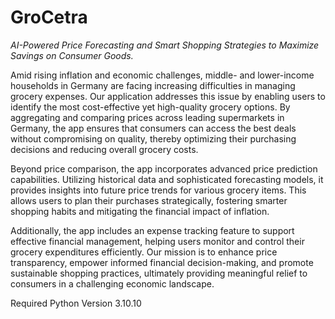 # GroCetra
_AI-Powered Price Forecasting and Smart Shopping Strategies to Maximize Savings on Consumer Goods._

Amid rising inflation and economic challenges, middle- and lower-income households in Germany are facing increasing difficulties in managing grocery expenses. Our application addresses this issue by enabling users to identify the most cost-effective yet high-quality grocery options. By aggregating and comparing prices across leading supermarkets in Germany, the app ensures that consumers can access the best deals without compromising on quality, thereby optimizing their purchasing decisions and reducing overall grocery costs.

Beyond price comparison, the app incorporates advanced price prediction capabilities. Utilizing historical data and sophisticated forecasting models, it provides insights into future price trends for various grocery items. This allows users to plan their purchases strategically, fostering smarter shopping habits and mitigating the financial impact of inflation.

Additionally, the app includes an expense tracking feature to support effective financial management, helping users monitor and control their grocery expenditures efficiently. Our mission is to enhance price transparency, empower informed financial decision-making, and promote sustainable shopping practices, ultimately providing meaningful relief to consumers in a challenging economic landscape.

Required Python Version 3.10.10
